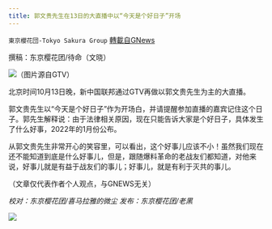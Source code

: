 ```yaml
---
title: 郭文贵先生在13日的大直播中以“今天是个好日子”开场
---
```

`東京櫻花団-Tokyo Sakura Group` [轉載自GNews](https://gnews.org/zh-hans/1591620/)

撰稿：东京樱花团/待命（文晓）

![](https://assets.gnews.org/wp-content/uploads/2021/10/图片1-44.png)（图片源自GTV）

北京时间10月13日晚，新中国联邦通过GTV再做以郭文贵先生为主的大直播。

郭文贵先生以“今天是个好日子”作为开场白，并请提醒参加直播的嘉宾记住这个日子。郭先生解释说：由于法律相关原因，现在只能告诉大家是个好日子，具体发生了什么好事，2022年的1月份公布。

从郭文贵先生非常开心的笑容里，可以看出，这个好事儿应该不小！虽然我们现在还不能知道到底是什么好事儿，但是，跟随爆料革命的老战友们都知道，对他来说，好事儿就是有益于战友们的事儿；好事儿，就是有利于灭共的事儿。

（文章仅代表作者个人观点，与GNEWS无关）

*校对：东京樱花团/喜马拉雅的微尘*
*发布：东京樱花团/老黑*

![](https://assets.gnews.org/wp-content/uploads/2021/10/image0-1-18-1.png)
